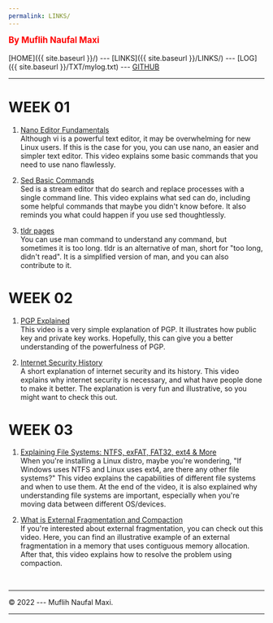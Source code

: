 ```yaml
---
permalink: LINKS/
---
```

<span style="color:red; font-weight:bold; font-size:larger;">By Muflih Naufal Maxi</span>
<br><br>
[HOME]({{ site.baseurl }}/) ---
[LINKS]({{ site.baseurl }}/LINKS/) ---
[LOG]({{ site.baseurl }}/TXT/mylog.txt) ---
[GITHUB](https://github.com/gansixeneh/os222)
<br>
<hr>

# WEEK 01

1. [Nano Editor Fundamentals](https://youtu.be/gyKiDczLIZ4)<br>
Although vi is a powerful text editor, it may be overwhelming for new Linux users.
If this is the case for you, you can use nano, an easier and simpler text editor.
This video explains some basic commands that you need to use nano flawlessly.


2. [Sed Basic Commands](https://youtu.be/EACe7aiGczw)<br>
Sed is a stream editor that do search and replace processes with a single command line.
This video explains what sed can do, including some helpful commands that maybe you didn't know before.
It also reminds you what could happen if you use sed thoughtlessly.

3. [tldr pages](https://tldr.sh/)<br>
You can use man command to understand any command, but sometimes it is too long.
tldr is an alternative of man, short for "too long, didn't read".
It is a simplified version of man, and you can also contribute to it.

# WEEK 02

1. [PGP Explained](https://youtu.be/1-MPcUHhXoc)<br>
This video is a very simple explanation of PGP.
It illustrates how public key and private key works.
Hopefully, this can give you a better understanding of the powerfulness of PGP.

2. [Internet Security History](https://youtu.be/LGABCWReYVk)<br>
A short explanation of internet security and its history.
This video explains why internet security is necessary, and what have people done to make it better.
The explanation is very fun and illustrative, so you might want to check this out.

# WEEK 03

1. [Explaining File Systems: NTFS, exFAT, FAT32, ext4 & More](https://youtu.be/_h30HBYxtws)<br>
When you're installing a Linux distro, maybe you're wondering, "If Windows uses NTFS and Linux uses ext4, are there any other file systems?"
This video explains the capabilities of different file systems and when to use them.
At the end of the video, it is also explained why understanding file systems are important, especially when you're moving data between different OS/devices.

2. [What is External Fragmentation and Compaction](https://youtu.be/W_baoquYJ5Q)<br>
If you're interested about external fragmentation, you can check out this video.
Here, you can find an illustrative example of an external fragmentation in a memory that uses contiguous memory allocation.
After that, this video explains how to resolve the problem using compaction.

<br>
<hr>
&copy; 2022 --- Muflih Naufal Maxi.
<hr>
<br>
